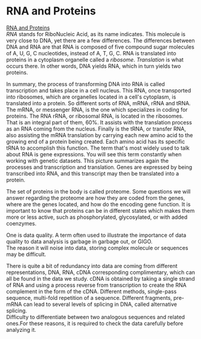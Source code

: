 # RNA and Proteins  

[RNA and Proteins](http://i.imgur.com/nRi31DI.png)  
_RNA_ stands for RiboNucleic Acid, as its name indicates. This molecule is very close to DNA, yet there are a few differences. The differences between DNA and RNA are that RNA is composed of five compound sugar molecules of A, U, G, C nucleotides, instead of A, T, G, C.   RNA is translated into proteins in a cytoplasm organelle called a _ribosome_. _Translation_ is what occurs there. In other words, DNA yields RNA, which in turn yields two proteins.  

In summary, the process of transforming DNA into RNA is called transcription and takes place in a cell nucleus. This RNA, once transported into ribosomes, which are organelles located in a cell's cytoplasm, is translated into a protein. So different sorts of RNA, mRNA, rRNA and tRNA. The mRNA, or messenger RNA, is the one which specializes in coding for proteins. The RNA rRNA, or ribosomal RNA, is located in the ribosomes. That is an integral part of them, 60%. It assists with the translation process as an RNA coming from the nucleus. Finally is the tRNA, or transfer RNA, also assisting the mRNA translation by carrying each new amino acid to the growing end of a protein being created. Each amino acid has its specific tRNA to accomplish this function. The term that's most widely used to talk about RNA is gene expressions. You will see this term constantly when working with genetic datasets. This picture summarizes again the processes and transcription and translation. Genes are expressed by being transcribed into RNA, and this transcript may then be translated into a protein.   

The set of proteins in the body is called proteome. Some questions we will answer regarding the proteome are how they are coded from the genes, where are the genes located, and how do the encoding gene function. It is important to know that proteins can be in different states which makes them more or less active, such as phosphorylated, glycosylated, or with added coenzymes.   
  
One is data quality. A term often used to illustrate the importance of data quality to data analysis is garbage in garbage out, or GIGO.   
The reason it will noise into data, storing complex molecule or sequences may be difficult.   

There is quite a bit of redundancy into data are coming from different representations, DNA, RNA, cDNA corresponding complimentary, which can all be found in the data we study. cDNA is obtained by taking a single strand of RNA and using a process reverse from transcription to create the RNA complement in the form of the cDNA. Different methods, single-pass sequence, multi-fold repetition of a sequence. Different fragments, pre-mRNA can lead to several levels of splicing in DNA, called alternative splicing.   
Difficulty to differentiate between two analogous sequences and related ones.For these reasons, it is required to check the data carefully before analyzing it.  

